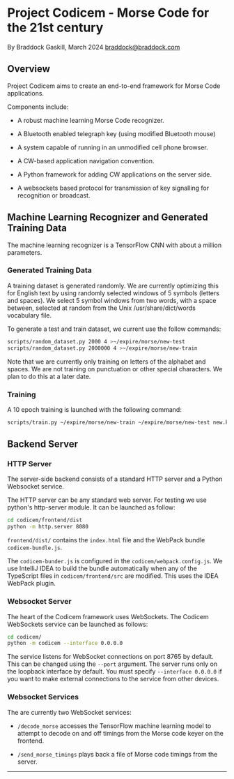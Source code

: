# Project Codicem - Morse Code for the 21st century
By Braddock Gaskill, March 2024
braddock@braddock.com

## Overview

Project Codicem aims to create an end-to-end framework for Morse Code
applications.

Components include:

- A robust machine learning Morse Code recognizer.

- A Bluetooth enabled telegraph key (using modified Bluetooth mouse)

- A system capable of running in an unmodified cell phone browser.

- A CW-based application navigation convention.

- A Python framework for adding CW applications on the server side.

- A websockets based protocol for transmission of key signalling for
  recognition or broadcast.

## Machine Learning Recognizer and Generated Training Data

The machine learning recognizer is a TensorFlow CNN with about a million
parameters.

### Generated Training Data

A training dataset is generated randomly.  We are currently optimizing this for
English text by using randomly selected windows of 5 symbols (letters and
spaces).  We select 5 symbol windows from two words, with a space between,
selected at random from the Unix /usr/share/dict/words vocabulary file.

To generate a test and train dataset, we current use the follow commands:

```bash
scripts/random_dataset.py 2000 4 >~/expire/morse/new-test
scripts/random_dataset.py 2000000 4 >~/expire/morse/new-train
```

Note that we are currently only training on letters of the alphabet and spaces.
We are not training on punctuation or other special characters.  We plan to do
this at a later date.


### Training

A 10 epoch training is launched with the following command:

```bash
scripts/train.py ~/expire/morse/new-train ~/expire/morse/new-test new.keras 10
```


## Backend Server

### HTTP Server

The server-side backend consists of a standard HTTP server and a Python Websocket service.  

The HTTP server can be any standard web server.  For testing we use python's
http-server module.  It can be launched as follow:

```bash
cd codicem/frontend/dist
python -m http.server 8080
```

`frontend/dist/` contains the `index.html` file and the WebPack bundle `codicem-bundle.js`.

The `codicem-bunder.js` is configured in the `codicem/webpack.config.js`.  We
use IntelliJ IDEA to build the bundle automatically when any of the TypeScript
files in `codicem/frontend/src` are modified.  This uses the IDEA WebPack plugin.


### Websocket Server

The heart of the Codicem framework uses WebSockets.  The Codicem WebSockets
service can be launched as follows:

```bash
cd codicem/
python -m codicem --interface 0.0.0.0
```

The service listens for WebSocket connections on port 8765 by default.  This
can be changed using the `--port` argument.  The server runs only on the
loopback interface by default.  You must specify `--interface 0.0.0.0` if you
want to make external connections to the service from other devices.


### Websocket Services

The are currently two WebSocket services:

- `/decode_morse` accesses the TensorFlow machine learning model to attempt to
  decode on and off timings from the Morse code keyer on the frontend.

- `/send_morse_timings` plays back a file of Morse code timings from the server.




--- 
